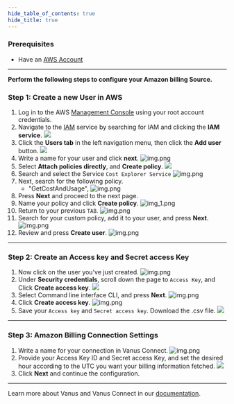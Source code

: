 ```yaml
--- 
hide_table_of_contents: true
hide_title: true
---
```


### Prerequisites

- Have an [AWS Account ](https://aws.amazon.com)

---

**Perform the following steps to configure your Amazon billing Source.**

### Step 1: Create a new User in AWS 

1. Log in to the AWS [Management Console](https://aws.amazon.com) using your root account credentials.
2. Navigate to the [IAM](https://console.aws.amazon.com/iam/) service by searching for IAM and clicking the **IAM service**.
   ![](images/1.png)
3. Click the **Users tab** in the left navigation menu, then click the **Add user** button.
![](images/create%20a%20user.png)
4. Write a name for your user and click **next**.
![img.png](images/3.png)
5. Select **Attach policies directly**, and **Create policy**.
![](images/4..png)
6. Search and select the Service `Cost Explorer Service`
![img.png](images/5..png)
7. Next, search for the following policy.
   - "GetCostAndUsage", 
![img.png](images/6.png)
8. Press **Next** and proceed to the next page.
9. Name your policy and click **Create policy**.
![img_1.png](images/7..png)
10. Return to your previous `TAB`.
![img.png](images/8.png)
11.  Search for your custom policy, add it to your user, and press **Next**.
![img.png](images/9..png)
12. Review and press **Create user**.
![img.png](images/10..png)

---

### Step 2: Create an Access key and Secret access Key
1. Now click on the user you've just created.
![img.png](images/11.png)
2. Under **Security credentials**, scroll down the page to `Access Key`, and Click **Create access key**.
![](images/12.png)
3. Select Command line interface CLI, and press **Next**.
![img.png](images/13.png)
4. Click **Create access key**.
![img.png](images/14.png)
5. Save your `Access key` and `Secret access key`. Download the .csv file.
    ![](images/15.png)

---

### Step 3: Amazon Billing Connection Settings

1. Write a name for your connection in Vanus Connect.
      ![img.png](images/16.png)
2. Provide your Access Key ID and Secret access Key, and set the desired hour according to the UTC you want your billing information fetched.
![](images/17.png)
3. Click **Next** and continue the configuration.

---

Learn more about Vanus and Vanus Connect in our [documentation](https://docs.vanus.ai).